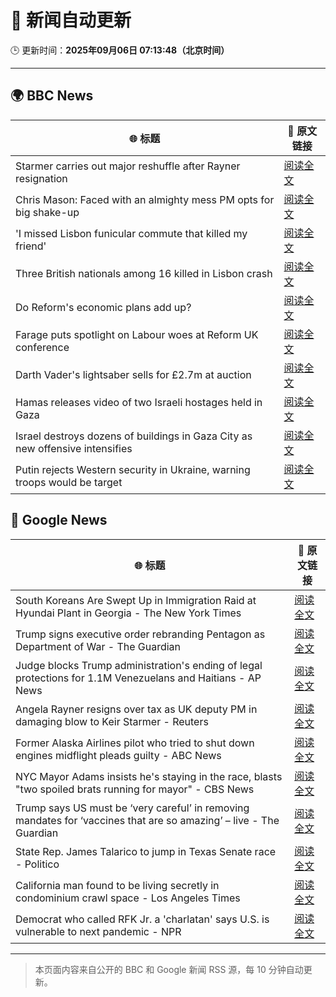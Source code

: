 # 🧠 新闻自动更新

🕒 更新时间：**2025年09月06日 07:13:48（北京时间）**

---

## 🌍 BBC News

| 🌐 标题 | 🔗 原文链接 |
|--------|-------------|
| Starmer carries out major reshuffle after Rayner resignation | [阅读全文](https://www.bbc.com/news/articles/cgmzgjywr8wo?at_medium=RSS&at_campaign=rss) |
| Chris Mason: Faced with an almighty mess PM opts for big shake-up | [阅读全文](https://www.bbc.com/news/articles/cn4lz331gxdo?at_medium=RSS&at_campaign=rss) |
| 'I missed Lisbon funicular commute that killed my friend' | [阅读全文](https://www.bbc.com/news/articles/c98eyp69018o?at_medium=RSS&at_campaign=rss) |
| Three British nationals among 16 killed in Lisbon crash | [阅读全文](https://www.bbc.com/news/articles/c62lmed42p1o?at_medium=RSS&at_campaign=rss) |
| Do Reform's economic plans add up? | [阅读全文](https://www.bbc.com/news/articles/clyx4v44438o?at_medium=RSS&at_campaign=rss) |
| Farage puts spotlight on Labour woes at Reform UK conference | [阅读全文](https://www.bbc.com/news/articles/c9wdkd581z0o?at_medium=RSS&at_campaign=rss) |
| Darth Vader's lightsaber sells for £2.7m at auction | [阅读全文](https://www.bbc.com/news/articles/cy4rdywp34vo?at_medium=RSS&at_campaign=rss) |
| Hamas releases video of two Israeli hostages held in Gaza | [阅读全文](https://www.bbc.com/news/articles/cy0vly9zyl2o?at_medium=RSS&at_campaign=rss) |
| Israel destroys dozens of buildings in Gaza City as new offensive intensifies | [阅读全文](https://www.bbc.com/news/articles/czx0d71gryzo?at_medium=RSS&at_campaign=rss) |
| Putin rejects Western security in Ukraine, warning troops would be target | [阅读全文](https://www.bbc.com/news/articles/czxwl15w2qko?at_medium=RSS&at_campaign=rss) |

## 📰 Google News

| 🌐 标题 | 🔗 原文链接 |
|--------|-------------|
| South Koreans Are Swept Up in Immigration Raid at Hyundai Plant in Georgia - The New York Times | [阅读全文](https://news.google.com/rss/articles/CBMijAFBVV95cUxQb0xPQ2g1Y1c5ODRWOWNWR2NrVEVycUp3OEhMMzU5STBBRWpDOU4wSUVuS0pUWW85X2lhYlpxMjFmYWZ1TDJWWDRJUC1HNzN3VjZ0WW1pZDhXcWJZTGZhRTVhYTIzRVAxX0NKaHBGb1Q4NHN3WGhwd2JON0hmb29KMWJJMEhCLVAya1VzaA?oc=5) |
| Trump signs executive order rebranding Pentagon as Department of War - The Guardian | [阅读全文](https://news.google.com/rss/articles/CBMiowFBVV95cUxQVmFJY1hzNVJkdzFob0pWbDR2LXc2LVdJMS1IX0xKSFRjcTNZTTd5MTJ6aWJRcmtkZjB1SkwzczhQbWhiSTNMU0JlT2dNb2dnN0RaVXhjSGtBd1kxSE1qUnRIcU95QUQ2TjZ2c2JlNlFLTWRKXzQ5NWV5X19ha25zMF84MnZjV2ZqbW56T1J6eUl2NjQydlI3bEtiYVYtRlM1b293?oc=5) |
| Judge blocks Trump administration's ending of legal protections for 1.1M Venezuelans and Haitians - AP News | [阅读全文](https://news.google.com/rss/articles/CBMitAFBVV95cUxNNkJvMHZZY1QybmR1bmpkZlZUd0hkTUc3SWdCd0liWDhnbTdRcnJhNVpBc2hIa29BOENqck5ib1hBdlJSVlB6TkViNE0yTEhPVExyRGdiLV9TLTUxWUpFeWxqd3VfLXhBUWhyblRoVkF5eXNPZ084TWJwblR0X3ZwbFZFQWJrRXY2eVExUWRuNDFwZ3dNRGNxUEl1NG1fdHFzdWxDSExBWWpwT0pVcWE1bEgwVXk?oc=5) |
| Angela Rayner resigns over tax as UK deputy PM in damaging blow to Keir Starmer - Reuters | [阅读全文](https://news.google.com/rss/articles/CBMisgFBVV95cUxPd3p0aldobVVMaGV6MW1WLWtsSm5Xam81cHd4ck9NWDBsWnBaZUhsem10R05SeXNlN3U0X2staGdzWmlBaEpBbFhQMThWMFBPenNlWkpzR3o2N0UtUE40SllXUWdXeDd6WWxjVUctLXhmUnJVQVJ0Z0xFQzZvQ0xCa3NpTDkyWllzQnRjR2FhNFR5TGJsVEZMQ19kV1RzNzhyTlFiZ0MwWllBVkNmZm9yQjRn?oc=5) |
| Former Alaska Airlines pilot who tried to shut down engines midflight pleads guilty - ABC News | [阅读全文](https://news.google.com/rss/articles/CBMipgFBVV95cUxQOEo2SVpTaTZTOXdHdDNOZ2JnVElmUTJ6amtOcnR5ZXg4SVZ5M3dfdW9uM19wWEd0WGlCeTNPZWxYUHFBX0Iyek1QZnRodmZEV3dzZGwyb09aVDFUSTJXdjQ2V2JBTE9fbVZfNk5DNlNEM0FWNXNQWlU1TkJmcmtOVnp4aktMSDBJMUpldDZfd0lCQmFzUDJpYXpEUGxQVGx2MmVoRGp30gGrAUFVX3lxTE1PckRzcTBvLTdfb3Zsb3EyZklreU16dEhab0c1eG9ib1hUTF9CVHUxQkh5b2lLa3VXc3BMSVc2OFJQQUxJekstVEswQzRSbmlzcWlKUzZ3N1BXYlJTZHpad1B0NG9kMGxUYy1pM25MdXVxTnNJMnlTMVl1RFNiNFBzeGViVDVGRTNCem1TcGRQb3J5MHBnMDROM1JaZi1QcXkxeW1TZ1ZQRU51dw?oc=5) |
| NYC Mayor Adams insists he's staying in the race, blasts "two spoiled brats running for mayor" - CBS News | [阅读全文](https://news.google.com/rss/articles/CBMigwFBVV95cUxNQ20yQXU4TkFTRzJVVmlTQ2NCam5JWDZVYUV0WHdYTDNpTHdmSHY3Sk04VHVJb0JtV0FrZDM2ZU52VjFTdkFPRm11ODRUMDNid1ZTN2wzTmJJcXRYc2plZUU2cThtVy1FOXVoMDk1c2FJT24xemdpdWJBSE5hazExS0x4RQ?oc=5) |
| Trump says US must be ‘very careful’ in removing mandates for ‘vaccines that are so amazing’ – live - The Guardian | [阅读全文](https://news.google.com/rss/articles/CBMi2gFBVV95cUxQYjRIVWtSNTlnVTFKQzZ3WlU0WlRwQnRrMUlDY0ljUDIzZVpaYTNEZWRJU2o0ODJEeW80dng3T2dEWldOTW04OUJ0RHZUWDdfNDFfeTZBV1VTcWk3RDM2enNpNWVsS1VYRUp4U25sQWRoUEp3ZjdobmpRMGxKXzJsQzdEQTBIUkpmNFRJd1ZKb1pJdlN4eDlMOTFTNTFOT1Z5VW1uTnlMelFZN1FrMXpEbEJEdU51eERZZ2VDVU1haHlIdThQcWhndGh4dGM1ZWRvdjVWaTZ6RkFYQQ?oc=5) |
| State Rep. James Talarico to jump in Texas Senate race - Politico | [阅读全文](https://news.google.com/rss/articles/CBMihwFBVV95cUxPXzdMUnFBLW5sb21ndnVkYkNPWW9yZ0w1bDkwdWJabG84YzhzUkoxTzVTSG5TcU9xNVlGX3V6NVJoWElHeDdsWE9Odk50MjJ0OGE4Mmd1Y3hMOVBGUW4xOWt1cmI5Uk9FVzhtWWdueHcyeTNrWWk0dVUzQzlwdmNZTHlKTE9yT3M?oc=5) |
| California man found to be living secretly in condominium crawl space - Los Angeles Times | [阅读全文](https://news.google.com/rss/articles/CBMiqgFBVV95cUxOUDN3TWtTc0ZPZlBRaTZrLVd1amlrUHRFOHMwYklVWEtQWFIwZEpiQWpGS2IybGVEZFhTeXRQSU1CSVdpOXpYWl9Ub0x1eDhwNVFsQ2dNWUpXQ2hvSDVXSUxhdTRIb1dSWXJFXzRvRzFTX1ZaSHQ0dmRhQUdpdGJyRTdmNE51dFlIV2c2ajlSN0hmblBJaDc5Y0p3SnNYYklXN3BIYXU5WC1pdw?oc=5) |
| Democrat who called RFK Jr. a 'charlatan' says U.S. is vulnerable to next pandemic - NPR | [阅读全文](https://news.google.com/rss/articles/CBMipAFBVV95cUxNUzZaLUhOdW55ZGdWVFdxY21QVGVrOFVkZHZWWWZaY1QyMWtsU0RnREE5YjZYblF3X1JQLXdQOEhIMUtKMk5kTWhIVzdERnMyYlNhUHFVLUhzWVg2OU9rSFNBdURCRnhoT2Rlb2sxaWt5Y3VEWmhPZk9fRlp1SkJ1X3pvNl9WWEVrMWRyTFRsLUtwNWRkWjZpelk3VlgyT09idzRCTA?oc=5) |

---
> 本页面内容来自公开的 BBC 和 Google 新闻 RSS 源，每 10 分钟自动更新。